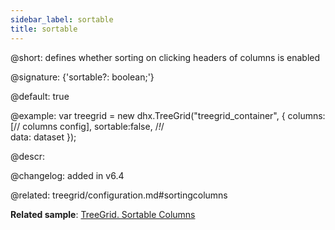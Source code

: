 ```yaml
---
sidebar_label: sortable
title: sortable
---          
```


@short: defines whether sorting on clicking headers of columns is enabled

@signature: {'sortable?: boolean;'}

@default: true

@example: 
var treegrid = new dhx.TreeGrid("treegrid_container", {
    columns: [// columns config],
    sortable:false, /*!*/  
    data: dataset
});



@descr: 

@changelog: added in v6.4

@related: treegrid/configuration.md#sortingcolumns

**Related sample**: [TreeGrid. Sortable Columns](https://snippet.dhtmlx.com/r4xfph82)